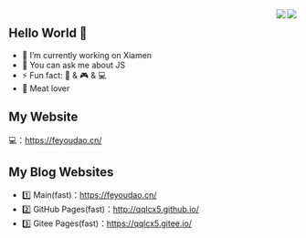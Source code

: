 <a href="https://github.com/qqlcx5/">
  <img align="right" src="https://github-readme-stats.vercel.app/api?username=qqlcx5&theme=algolia&count_private=true&show_icons=true" />
</a>

<a href="https://github.com/qqlcx5/">
  <img align="right" src="https://github-readme-stats.vercel.app/api/top-langs/?username=qqlcx5&layout=compact" />
</a>

## Hello World 👋

- 🔭 I’m currently working on Xiamen
- 💬 You can ask me about JS
- ⚡ Fun fact: 🎵 & 🎮 & 💻  
- :meat_on_bone: Meat lover

## My Website

💻：<https://feyoudao.cn/>
  
## My Blog Websites

- 1️⃣ Main(fast)：<https://feyoudao.cn/>
- 2️⃣ GitHub Pages(fast)：<http://qqlcx5.github.io/>
- 3️⃣ Gitee Pages(fast)：<https://qqlcx5.gitee.io/>
